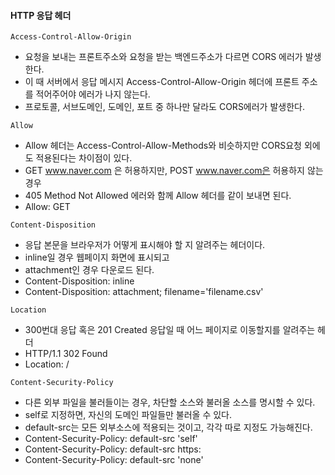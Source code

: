 #### HTTP 응답 헤더
`Access-Control-Allow-Origin`
- 요청을 보내는 프론트주소와 요청을 받는 백엔드주소가 다르면 CORS 에러가 발생한다.
- 이 때 서버에서 응답 메시지 Access-Control-Allow-Origin 헤더에 프론트 주소를 적어주어야 에러가 나지 않는다.
- 프로토콜, 서브도메인, 도메인, 포트 중 하나만 달라도 CORS에러가 발생한다.

`Allow`
- Allow 헤더는 Access-Control-Allow-Methods와 비슷하지만 CORS요청 외에도 적용된다는 차이점이 있다.
- GET www.naver.com 은 허용하지만, POST www.naver.com은 허용하지 않는 경우
- 405 Method Not Allowed 에러와 함께 Allow 헤더를 같이 보내면 된다.
- Allow: GET 

`Content-Disposition`
- 응답 본문을 브라우저가 어떻게 표시해야 할 지 알려주는 헤더이다.
- inline일 경우 웹페이지 화면에 표시되고
- attachment인 경우 다운로드 된다.
- Content-Disposition: inline
- Content-Disposition: attachment; filename='filename.csv'

`Location`
- 300번대 응답 혹은 201 Created 응답일 때 어느 페이지로 이동할지를 알려주는 헤더
- HTTP/1.1 302 Found
- Location: /

`Content-Security-Policy`
- 다른 외부 파일을 불러들이는 경우, 차단할 소스와 불러올 소스를 명시할 수 있다.
- self로 지정하면, 자신의 도메인 파일들만 불러올 수 있다.
- default-src는 모든 외부소스에 적용되는 것이고, 각각 따로 지정도 가능해진다.
- Content-Security-Policy: default-src 'self'
- Content-Security-Policy: default-src https:
- Content-Security-Policy: default-src 'none'
